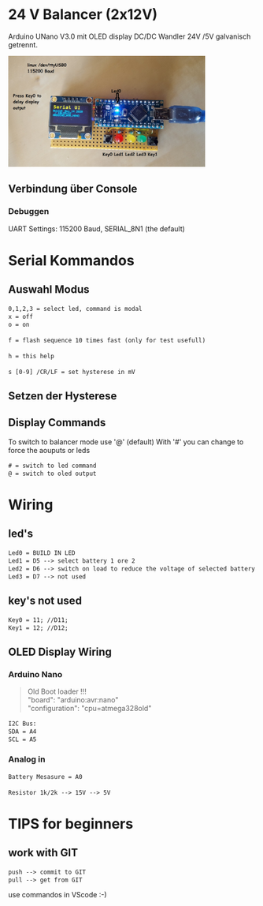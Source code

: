 # 24 V Balancer (2x12V)
Arduino UNano V3.0 mit OLED display
DC/DC Wandler 24V /5V galvanisch getrennt.

<img src="images/arduino-serial-ui.jpg" alt="arduino-ui-test-board" width="400"/>




## Verbindung über Console 

### Debuggen
UART Settings: 115200 Baud, SERIAL_8N1 (the default)


# Serial Kommandos
## Auswahl Modus



    0,1,2,3 = select led, command is modal
    x = off
    o = on

    f = flash sequence 10 times fast (only for test usefull)

    h = this help

    s [0-9] /CR/LF = set hysterese in mV

## Setzen der Hysterese


## Display Commands
To switch to balancer mode use '@' (default)
With '#' you can change to force the aouputs or leds

    # = switch to led command
    @ = switch to oled output
    
  
# Wiring
## led's
    Led0 = BUILD IN LED
    Led1 = D5 --> select battery 1 ore 2
    Led2 = D6 --> switch on load to reduce the voltage of selected battery
    Led3 = D7 --> not used

## key's not used
    Key0 = 11; //D11;
    Key1 = 12; //D12;

## OLED Display Wiring

### Arduino Nano
> Old Boot loader !!!  
> "board": "arduino:avr:nano"  
> "configuration": "cpu=atmega328old"  

    I2C Bus:
    SDA = A4
    SCL = A5

### Analog in

    Battery Mesasure = A0 

    Resistor 1k/2k --> 15V --> 5V


# TIPS for beginners
## work with GIT
    push --> commit to GIT   
    pull --> get from GIT

use commandos in VScode :-)
